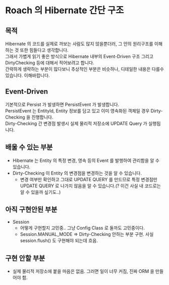 # Roach 의 Hibernate 간단 구조

## 목적

Hibernate 의 코드를 실제로 까보는 사람도 많지 않을뿐더러, 그 안의 원리구조를 이해하는 것 또한 힘들다고 생각합니다.  
그래서 가볍게 읽기 좋은 방식으로 Hibernate 내부의 Event-Driven 구조 그리고 DirtyChecking 등에 대해서 적어보려고 합니다.  
간략하게 생략하는 부분이 많다보니 추상적인 부분은 비슷하나, 디테일한 내용은 다를수 있습니다. 이해바랍니다.

## Event-Driven

기본적으로 Persist 가 발생하면 PersistEvent 가 발생합니다.  
PersistEvent 는 EntityId, Entity 정보를 담고 있고 이미 영속화된 객체일 경우 Dirty-Checking 을 진행합니다.  
Dirty-Checking 간 변경점 발생시 실제 물리적 저장소에 UPDATE Query 가 실행됩니다.

## 배울 수 있는 부분

- Hibernate 는 Entity 의 특정 변경, 영속 등의 Event 를 발행하여 관리함을 알 수 있습니다.
- Dirty-Checking 이 Entity 의 변경점을 변경하는 것을 알 수 있습니다.
    - 변경 여부만 확인하고 그대로 UPDATE QUERY 를 만드므로 특정 변경점만 UPDATE QUERY 로 나가지 않음을 알 수 있습니다.(? 이건 사실 내 코드로는 알 수 있을까 싶기도..)

## 아직 구현안된 부분

- Session
    - 어떻게 구현할지 고민중.. 그냥 Config Class 로 둘까도 고민중이다.
    - Session.MANUAL_MODE => Dirty-Checking 안하는 부분 구현. 사실 session.flush() 도 구현해야 되는데 흐음.

## 구현 안할 부분

- 실제 물리적 저장소에 붙을 마음은 없음. 그러면 일이 너무 커짐, 진짜 ORM 을 만들어야 함.



